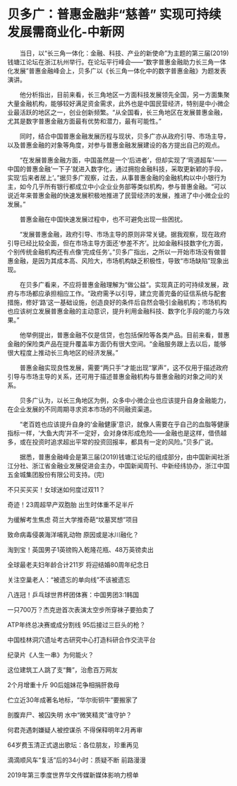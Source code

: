 # 贝多广：普惠金融非“慈善” 实现可持续发展需商业化-中新网

　　当日，以“长三角一体化：金融、科技、产业的新使命”为主题的第三届(2019)钱塘江论坛在浙江杭州举行。在论坛平行峰会——“数字普惠金融助力长三角一体化发展”普惠金融峰会上，贝多广以《长三角一体化中的数字普惠金融》为题发表演讲。

　　他分析指出，目前来看，长三角地区一方面科技发展领先全国，另一方面集聚大量金融机构，能够较好满足资金需求，此外也是中国民营经济，特别是中小微企业最活跃的地区之一，创业创新频繁。“从全国看，长三角地区在发展普惠金融，尤其是数字普惠金融方面最有优势和潜力，最有可能性。”

　　同时，结合中国普惠金融发展历程与现状，贝多广亦从政府引导、市场主导，以及普惠金融的对象等角度，对参与普惠金融发展建设的各方提出自己的观点。

　　“在发展普惠金融方面，中国虽然是一个‘后进者’，但却实现了‘弯道超车’——中国的普惠金融‘一下子’就进入数字化，通过拥抱金融科技，采取更新颖的手段，实现‘后来者居上’。”据贝多广观察，过去，从事普惠金融的金融机构以中小银行为主，如今几乎所有银行都成立中小企业业务部等类似机构，参与普惠金融。“可以说近年来普惠金融的快速发展积极地推进了民营经济的发展，推进了中小微企业的发展。”

　　普惠金融在中国快速发展过程中，也不可避免出现一些困扰。

　　“发展普惠金融，政府引导、市场主导的原则非常关键。据我观察，现在政府引导已经比较全面，但在市场主导方面还‘参差不齐’。比如金融科技数字化方面，个别传统金融机构还有点像‘完成任务’。”贝多广指出，之所以一开始市场没有做普惠金融，是因为其成本高、风险大，市场机构缺乏积极性，导致“市场缺陷”现象出现。

　　在贝多广看来，不应将普惠金融理解为“做公益”。实现真正的可持续发展，政府与市场都应承担相应工作。“政府需予以引导，建立完善完备的征信系统与配套措施，修好‘路’这一基础设施，创造良好的条件后自然会吸引金融机构；市场机构也应该树立发展普惠金融的主动意识，提升利用金融科技、数字化手段的能力与效果。”

　　他举例提出，普惠金融不仅是信贷，也包括保险等各类产品。目前来看，普惠金融的保险类产品在提升覆盖率方面仍有很大空间。“金融服务跟上去以后，能够很大程度上推动长三角地区的经济发展。”

　　普惠金融实现良性发展，需要“两只手”才能出现“掌声”，这不仅用于描述政府引导与市场主导的关系，还可用于描述普惠金融机构与普惠金融的对象之间的关系。

　　贝多广认为，以长三角地区为例，众多中小微企业也应该提升自身金融能力，在企业发展的不同周期寻求资本市场的不同融资渠道。

　　“老百姓也应该提升自身的‘金融健康’意识，就像人需要在乎自己的血脂等健康指标一样，‘大鱼大肉’并不一定好，会对身体形成危险——金融也是这样，借债越多，或在投资时追求超出平常的投资回报率，都具有一定的风险。”贝多广说。

　　据悉，普惠金融峰会是第三届(2019)钱塘江论坛的组成部分，由中国新闻社浙江分社、浙江省金融业发展促进会主办，中国新闻周刊、中新经纬协办，浙江中国五金城集团股份有限公司支持。(完)

不只买买买！女球迷如何度过双11？

奇迹！23周超早产双胞胎 出生时体重不足半斤

为缓解考生焦虑 荷兰大学推奇葩“坟墓冥想”项目

致命病毒侵袭海洋哺乳动物 原因或是冰川融化？

淘到宝！英国男子1英镑购入乾隆花瓶、48万英镑卖出

全球最老夫妇年龄合计211岁 将迎结婚80周年纪念日

关注空巢老人：“被遗忘的单向线”不该被遗忘

八连冠！乒乓球世界杯团体赛：中国男团3:1韩国

一只700万？杰克逊首次表演太空步所穿袜子要拍卖了

ATP年终总决赛或成分割线 95后接过三巨头的枪？

中国桂林洞穴遗址考古研究中心打造科研合作交流平台

纪录片《人生一串》为何能火？ 

这位建筑工人跳了支“舞”，治愈百万网友

2个月增重十斤 90后姐妹花争相捐肝救母

伫立近30年成著名地标，“华尔街铜牛”要搬家了

剖腹弃尸、被囚失明 水中“微笑精灵”谁守护？

何君尧遇刺嫌疑人被控谋杀 不得保释明年2月再审

64岁费玉清正式退出歌坛：各位朋友，珍重再见

滴滴顺风车“复活”后的34小时：质疑不断 前路漫漫

2019年第三季度世界华文传媒新媒体影响力榜单
